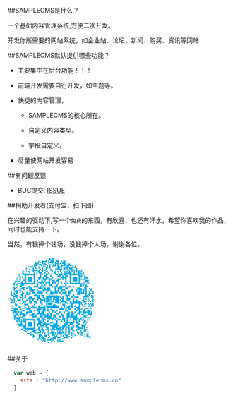 ##SAMPLECMS是什么？

一个基础内容管理系统,方便二次开发。

开发你所需要的网站系统，如企业站、论坛、新闻、购买、资讯等网站

##SAMPLECMS默认提供哪些功能？

* 主要集中在后台功能！！！

* 前端开发需要自行开发，如主题等。

* 快捷的内容管理，

  * SAMPLECMS的核心所在。

  * 自定义内容类型。

  * 字段自定义。


* 尽量使网站开发容易
 

##有问题反馈

* BUG提交: [ISSUE](https://github.com/samplecms/samplecms/issues)


##捐助开发者(支付宝，扫下图)


在兴趣的驱动下,写一个`免费`的东西，有欣喜，也还有汗水，希望你喜欢我的作品，同时也能支持一下。

当然，有钱捧个钱场，没钱捧个人场，谢谢各位。



![支付宝](/data/alipay.png)



##关于

```javascript
  var web = {
    site : "http://www.samplecms.cn"
  }
```